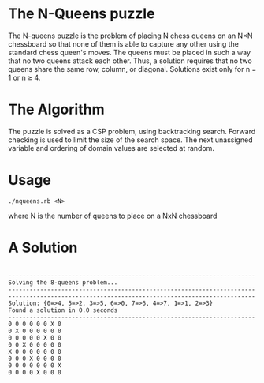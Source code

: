 # The N-Queens puzzle #

The N-queens puzzle is the problem of placing N chess queens on an N×N chessboard so that none of them is able to capture any other using the standard chess queen's moves. The queens must be placed in such a way that no two queens attack each other. Thus, a solution requires that no two queens share the same row, column, or diagonal. Solutions exist only for n = 1 or n ≥ 4.

# The Algorithm #

The puzzle is solved as a CSP problem, using backtracking search. Forward checking is used to limit the size of the search space. The next unassigned variable and ordering of domain values are selected at random.

# Usage #
`./nqueens.rb <N>`

where N is the number of queens to place on a NxN chessboard

# A Solution #

<code>
----------------------------------------------------------------------
Solving the 8-queens problem...
----------------------------------------------------------------------
----------------------------------------------------------------------
Solution: {0=>4, 5=>2, 3=>5, 6=>0, 7=>6, 4=>7, 1=>1, 2=>3}
Found a solution in 0.0 seconds
----------------------------------------------------------------------
0 0 0 0 0 0 X 0 
0 X 0 0 0 0 0 0 
0 0 0 0 0 X 0 0 
0 0 X 0 0 0 0 0 
X 0 0 0 0 0 0 0 
0 0 0 X 0 0 0 0 
0 0 0 0 0 0 0 X 
0 0 0 0 X 0 0 0 
</code>
